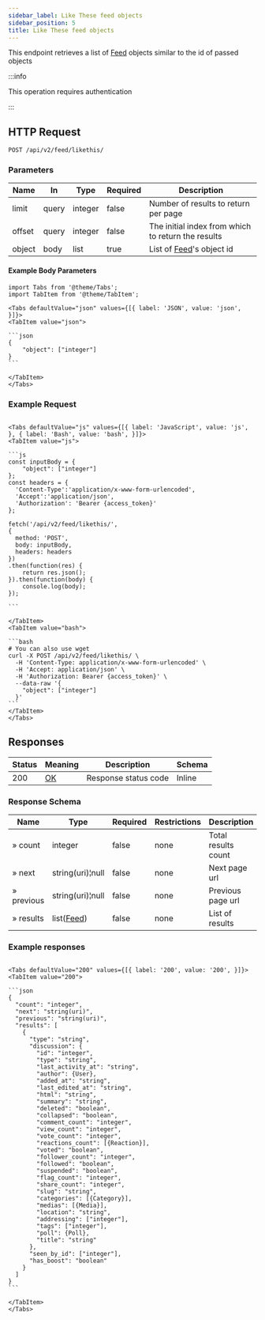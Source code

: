 ```yaml
---
sidebar_label: Like These feed objects
sidebar_position: 5
title: Like These feed objects
---
```


This endpoint retrieves a list of [Feed](/docs/apireference/v2/schemas/feed) objects similar to the id of passed objects

:::info

This operation requires authentication

:::


## HTTP Request

`POST /api/v2/feed/likethis/`


### Parameters

|Name|In|Type|Required|Description|
|---|---|---|---|---|
|limit|query|integer|false|Number of results to return per page|
|offset|query|integer|false|The initial index from which to return the results|
|object|body|list|true|List of [Feed](/docs/apireference/v2/schemas/feed)'s object id|

#### Example Body Parameters

````mdx-code-block
import Tabs from '@theme/Tabs';
import TabItem from '@theme/TabItem';

<Tabs defaultValue="json" values={[{ label: 'JSON', value: 'json', }]}>
<TabItem value="json">

```json
{
    "object": ["integer"]
}
```

</TabItem>
</Tabs>
````

### Example Request

````mdx-code-block

<Tabs defaultValue="js" values={[{ label: 'JavaScript', value: 'js', }, { label: 'Bash', value: 'bash', }]}>
<TabItem value="js">

```js
const inputBody = {
    "object": ["integer"]
};
const headers = {
  'Content-Type':'application/x-www-form-urlencoded',
  'Accept':'application/json',
  'Authorization': 'Bearer {access_token}'
};

fetch('/api/v2/feed/likethis/',
{
  method: 'POST',
  body: inputBody,
  headers: headers
})
.then(function(res) {
    return res.json();
}).then(function(body) {
    console.log(body);
});

```

</TabItem>
<TabItem value="bash">

```bash
# You can also use wget
curl -X POST /api/v2/feed/likethis/ \
  -H 'Content-Type: application/x-www-form-urlencoded' \
  -H 'Accept: application/json' \
  -H 'Authorization: Bearer {access_token}' \
  --data-raw '{
    "object": ["integer"]
  }'
```
</TabItem>
</Tabs>
````
## Responses

|Status|Meaning|Description| Schema |
|---|---|---|--------|
|200|[OK](https://tools.ietf.org/html/rfc7231#section-6.3.1)|Response status code| Inline |

### Response Schema

|Name|Type|Required|Restrictions|Description|
|---|---|---|---|---|
|» count|integer|false|none|Total results count|
|» next|string(uri)¦null|false|none|Next page url|
|» previous|string(uri)¦null|false|none|Previous page url|
|» results|list([Feed](/docs/apireference/v2/schemas/feed))|false|none|List of results|

### Example responses


````mdx-code-block

<Tabs defaultValue="200" values={[{ label: '200', value: '200', }]}>
<TabItem value="200">

```json
{
  "count": "integer",
  "next": "string(uri)",
  "previous": "string(uri)",
  "results": [
    {
      "type": "string",
      "discussion": {
        "id": "integer",
        "type": "string",
        "last_activity_at": "string",
        "author": {User},
        "added_at": "string",
        "last_edited_at": "string",
        "html": "string",
        "summary": "string",
        "deleted": "boolean",
        "collapsed": "boolean",
        "comment_count": "integer",
        "view_count": "integer",
        "vote_count": "integer",
        "reactions_count": [{Reaction}],
        "voted": "boolean",
        "follower_count": "integer",
        "followed": "boolean",
        "suspended": "boolean",
        "flag_count": "integer",
        "share_count": "integer",
        "slug": "string",
        "categories": [{Category}],
        "medias": [{Media}],
        "location": "string",
        "addressing": ["integer"],
        "tags": ["integer"],
        "poll": {Poll},
        "title": "string"
      },
      "seen_by_id": ["integer"],
      "has_boost": "boolean"
    }
  ]
}
```

</TabItem>
</Tabs>
````




